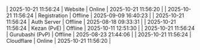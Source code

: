 | 2025-10-21 11:56:24 | Website | Online | 2025-10-21 11:56:20 |
| 2025-10-21 11:56:24 | Registration | Offline | 2025-09-09 16:40:23 |
| 2025-10-21 11:56:24 | Auth Server | Offline | 2025-08-18 09:33:31 |
| 2025-10-21 11:56:24 | Kezan (PvE) | Offline | 2025-10-11 12:51:30 |
| 2025-10-21 11:56:24 | Gurubashi (PvP) | Offline | 2025-08-23 21:44:06 |
| 2025-10-21 11:56:24 | Cloudflare | Online | 2025-10-21 11:56:20 |
